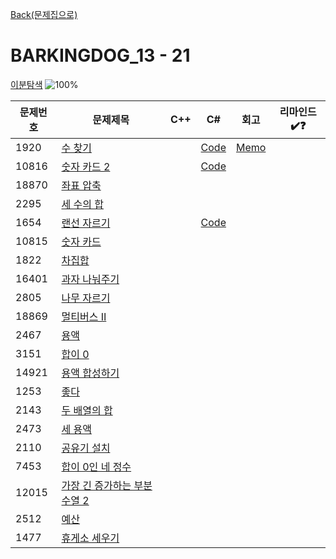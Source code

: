 [Back(문제집으로)](/Workbook/README.md)

# BARKINGDOG_13 - 21

[이분탐색](https://github.com/encrypted-def/basic-algo-lecture/blob/master/workbook/0x13.md)
![100%](https://progress-bar.xyz/3/?scale=21&title=progress&width=500&color=babaca&suffix=/21)

| 문제번호 | 문제제목                                             | C++ | C#  | 회고 | 리마인드✔️❓ |
| -------- | ---------------------------------------------------- | --- | --- | ---- | ------------ |
| 1920     | [수 찾기](https://boj.kr/1920)                       |   | [Code](../Baekjoon/Silver/1920.cs) | [Memo](../Baekjoon/Silver/1920.md) |              |
| 10816    | [숫자 카드 2](https://boj.kr/10816)                  |   | [Code](../Baekjoon/Silver/10816.cs) |   |              |
| 18870    | [좌표 압축](https://boj.kr/18870)                    |     |     |      |              |
| 2295     | [세 수의 합](https://boj.kr/2295)                    |     |     |      |              |
| 1654     | [랜선 자르기](https://boj.kr/1654)                   |   | [Code](../Baekjoon/Silver/1654.cs) |   |              |
| 10815    | [숫자 카드](https://boj.kr/10815)                    |     |     |      |              |
| 1822     | [차집합](https://boj.kr/1822)                        |     |     |      |              |
| 16401    | [과자 나눠주기](https://boj.kr/16401)                |     |     |      |              |
| 2805     | [나무 자르기](https://boj.kr/2805)                   |     |     |      |              |
| 18869    | [멀티버스 Ⅱ](https://boj.kr/18869)                   |     |     |      |              |
| 2467     | [용액](https://boj.kr/2467)                          |     |     |      |              |
| 3151     | [합이 0](https://boj.kr/3151)                        |     |     |      |              |
| 14921    | [용액 합성하기](https://boj.kr/14921)                |     |     |      |              |
| 1253     | [좋다](https://boj.kr/1253)                          |     |     |      |              |
| 2143     | [두 배열의 합](https://boj.kr/2143)                  |     |     |      |              |
| 2473     | [세 용액](https://boj.kr/2473)                       |     |     |      |              |
| 2110     | [공유기 설치](https://boj.kr/2110)                   |     |     |      |              |
| 7453     | [합이 0인 네 정수](https://boj.kr/7453)              |     |     |      |              |
| 12015    | [가장 긴 증가하는 부분 수열 2](https://boj.kr/12015) |     |     |      |              |
| 2512     | [예산](https://boj.kr/2512)                          |     |     |      |              |
| 1477     | [휴게소 세우기](https://boj.kr/1477)                 |     |     |      |              |
